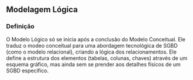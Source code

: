 ## Modelagem Lógica

### Definição

O Modelo Lógico só se inicia após a conclusão do Modelo Conceitual. Ele traduz o modeo conceitual para uma abordagem tecnológica de SGBD (como o modelo relacional), criando a lógica dos relacionamentos. Ele define a estrutura dos elementos (tabelas, colunas, chaves) através de um esquema gráfico, mas ainda sem se prender aos detalhes físicos de um SGBD específico.
